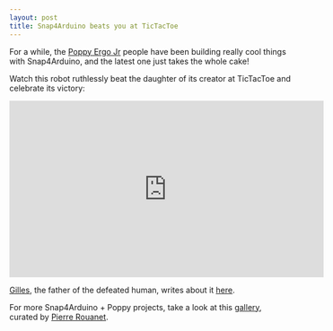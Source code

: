 ```yaml
---
layout: post
title: Snap4Arduino beats you at TicTacToe
---
```


For a while, the [Poppy Ergo Jr](https://www.poppy-project.org/creatures/poppy-ergo-junior/) people have been building really cool things with Snap4Arduino, and the latest one just takes the whole cake!

Watch this robot ruthlessly beat the daughter of its creator at TicTacToe and celebrate its victory:

<iframe width="560" height="315" src="http://www.youtube.com/embed/sDAgvcEXJA" frameborder="0" allowfullscreen></iframe>

[Gilles](https://forum.poppy-project.org/users/gilles_lassus), the father of the defeated human, writes about it [here](https://forum.poppy-project.org/t/yet-another-poppyergojr-playing-tic-tac-toe-fully-snap4arduino-controlled/2155).

For more Snap4Arduino + Poppy projects, take a look at this [gallery](https://forum.poppy-project.org/t/gallery-of-snap-projects-used-with-poppy-robots/2134), curated by [Pierre Rouanet](https://forum.poppy-project.org/users/pierre).
